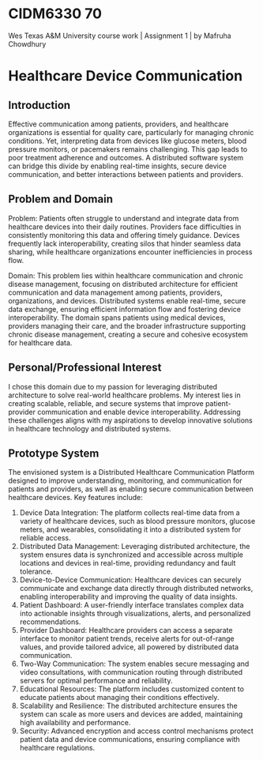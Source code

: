 # CIDM6330 70 #
Wes Texas A&amp;M University course work | Assignment 1 | by Mafruha Chowdhury

 # Healthcare Device Communication #

## Introduction ##

Effective communication among patients, providers, and healthcare organizations is essential for quality care, particularly for managing chronic conditions. 
Yet, interpreting data from devices like glucose meters, blood pressure monitors, or pacemakers remains challenging. This gap leads to poor treatment adherence and outcomes.
A distributed software system can bridge this divide by enabling real-time insights, secure device communication, and better interactions between patients and providers.

## Problem and Domain ##


Problem: Patients often struggle to understand and integrate data from healthcare devices into their daily routines.
Providers face difficulties in consistently monitoring this data and offering timely guidance. 
Devices frequently lack interoperability, creating silos that hinder seamless data sharing, while healthcare organizations encounter inefficiencies in process flow.

Domain: This problem lies within healthcare communication and chronic disease management, focusing on distributed architecture for efficient communication and data management
among patients, providers, organizations, and devices. Distributed systems enable real-time, secure data exchange, ensuring efficient information flow and fostering device interoperability. The domain spans patients using medical devices, providers managing their care, and the broader infrastructure supporting chronic disease management, creating a secure and cohesive ecosystem for healthcare data.

## Personal/Professional Interest ##

I chose this domain due to my passion for leveraging distributed architecture to solve real-world healthcare problems. My interest lies in creating scalable, reliable, and secure systems that improve patient-provider communication and enable device interoperability. Addressing these challenges aligns with my aspirations to develop innovative solutions in healthcare technology and distributed systems.


## Prototype System ##

The envisioned system is a Distributed Healthcare Communication Platform designed to improve understanding, monitoring, and communication for patients and providers, as well as enabling secure communication between healthcare devices. Key features include:

1.	Device Data Integration: The platform collects real-time data from a variety of healthcare devices, such as blood pressure monitors, glucose meters, and wearables, consolidating it into a distributed system for reliable access.
2.	Distributed Data Management: Leveraging distributed architecture, the system ensures data is synchronized and accessible across multiple locations and devices in real-time, providing redundancy and fault tolerance.
3.	Device-to-Device Communication: Healthcare devices can securely communicate and exchange data directly through distributed networks, enabling interoperability and improving the quality of data insights.
4.	Patient Dashboard: A user-friendly interface translates complex data into actionable insights through visualizations, alerts, and personalized recommendations.
5.	Provider Dashboard: Healthcare providers can access a separate interface to monitor patient trends, receive alerts for out-of-range values, and provide tailored advice, all powered by distributed data communication.
6.	Two-Way Communication: The system enables secure messaging and video consultations, with communication routing through distributed servers for optimal performance and reliability.
7.	Educational Resources: The platform includes customized content to educate patients about managing their conditions effectively.
8.	Scalability and Resilience: The distributed architecture ensures the system can scale as more users and devices are added, maintaining high availability and performance.
9.	Security: Advanced encryption and access control mechanisms protect patient data and device communications, ensuring compliance with healthcare regulations.



